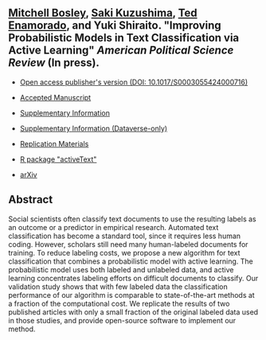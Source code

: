 ## [Mitchell Bosley](http://mbosley.github.io/), [Saki Kuzushima](https://sakikuzushima.github.io/), [Ted Enamorado](https://www.tedenamorado.com/), and Yuki Shiraito. "Improving Probabilistic Models in Text Classification via Active Learning" _American Political Science Review_ (In press).

- [Open access publisher's version (DOI: 10.1017/S0003055424000716)](https://doi.org/10.1017/S0003055424000716)

- [Accepted Manuscript](../files/active.pdf)

- [Supplementary Information](../files/active_si.pdf)

- [Supplementary Information (Dataverse-only)](../files/active_si_sim.pdf)

- [Replication Materials](https://doi.org/10.7910/DVN/7DOXQY)

- [R package "activeText"](https://github.com/activetext/activeText)

- [arXiv](http://arxiv.org/abs/2202.02629)

## Abstract
Social scientists often classify text documents to use the resulting labels as an outcome or a predictor in empirical research.
Automated text classification has become a standard tool, since it requires less human coding.
However, scholars still need many human-labeled documents for training.
To reduce labeling costs, we propose a new algorithm for text classification that combines a probabilistic model with active learning.
The probabilistic model uses both labeled and unlabeled data, and active learning concentrates labeling efforts on difficult documents to classify.
Our validation study shows that with few labeled data the classification performance of our algorithm is comparable to state-of-the-art methods at a fraction of the computational cost.
We replicate the results of two published articles with only a small fraction of the original labeled data used in those studies, and provide open-source software to implement our method.
